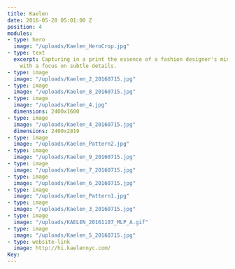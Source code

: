 ```yaml
---
title: Kaelen
date: 2016-05-28 05:01:00 Z
position: 4
modules:
- type: hero
  image: "/uploads/Kaelen_HeroCrop.jpg"
- type: text
  excerpt: Capturing in a print the essence of a fashion designer's minimalist perspective
    with a focus on subtle details.
- type: image
  image: "/uploads/Kaelen_2_20160715.jpg"
- type: image
  image: "/uploads/Kaelen_8_20160715.jpg"
- type: image
  image: "/uploads/Kaelen_4.jpg"
  dimensions: 2400x1600
- type: image
  image: "/uploads/Kaelen_4_20160715.jpg"
  dimensions: 2400x2819
- type: image
  image: "/uploads/Kaelen_Pattern2.jpg"
- type: image
  image: "/uploads/Kaelen_9_20160715.jpg"
- type: image
  image: "/uploads/Kaelen_7_20160715.jpg"
- type: image
  image: "/uploads/Kaelen_6_20160715.jpg"
- type: image
  image: "/uploads/Kaelen_Pattern1.jpg"
- type: image
  image: "/uploads/Kaelen_3_20160715.jpg"
- type: image
  image: "/uploads/KAELEN_20161107_MLP_A.gif"
- type: image
  image: "/uploads/Kaelen_5_20160715.jpg"
- type: website-link
  image: http://hi.kaelennyc.com/
Key: 
---
```


